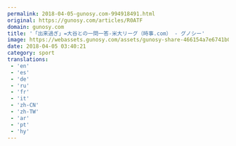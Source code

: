 ```yaml
---
permalink: 2018-04-05-gunosy.com-994918491.html
original: https://gunosy.com/articles/R0ATF
domain: gunosy.com
title: '「出来過ぎ」=大谷との一問一答-米大リーグ（時事.com） - グノシー'
image: https://webassets.gunosy.com/assets/gunosy-share-466154a7e6741b0dbc8895ceff97e34818892a0e7dbc05d641d2606f8820dd35.jpg
date: 2018-04-05 03:40:21
category: sport
translations: 
 - 'en'
 - 'es'
 - 'de'
 - 'ru'
 - 'fr'
 - 'it'
 - 'zh-CN'
 - 'zh-TW'
 - 'ar'
 - 'pt'
 - 'hy'
---
```



